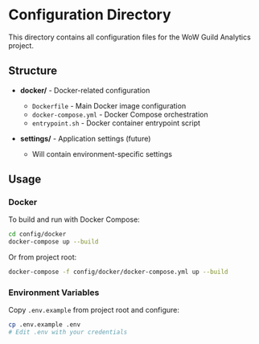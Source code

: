 # Configuration Directory

This directory contains all configuration files for the WoW Guild Analytics project.

## Structure

- **docker/** - Docker-related configuration
  - `Dockerfile` - Main Docker image configuration
  - `docker-compose.yml` - Docker Compose orchestration
  - `entrypoint.sh` - Docker container entrypoint script

- **settings/** - Application settings (future)
  - Will contain environment-specific settings

## Usage

### Docker

To build and run with Docker Compose:
```bash
cd config/docker
docker-compose up --build
```

Or from project root:
```bash
docker-compose -f config/docker/docker-compose.yml up --build
```

### Environment Variables

Copy `.env.example` from project root and configure:
```bash
cp .env.example .env
# Edit .env with your credentials
```